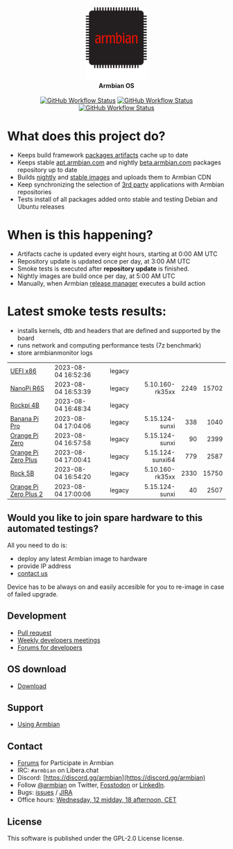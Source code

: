 <p align="center">
  <a href="#build-framework">
   <img src="https://raw.githubusercontent.com/armbian/build/master/.github/armbian-logo.png" alt="Armbian logo" width="144">
  </a><br>
  <strong>Armbian OS</strong><br>
<br>
<a href=https://github.com/armbian/os/actions/workflows/complete-artifact-matrix-all.yml><img alt="GitHub Workflow Status" src="https://img.shields.io/github/actions/workflow/status/armbian/os/complete-artifact-matrix-all.yml?logo=githubactions&label=Artifacts%20make&style=for-the-badge&branch=main"></a>
<a href=https://github.com/armbian/os/actions/workflows/repository-update.yml><img alt="GitHub Workflow Status" src="https://img.shields.io/github/actions/workflow/status/armbian/os/repository-update.yml?logo=githubactions&label=Repository%20update&style=for-the-badge&branch=main"></a>
<a href=https://github.com/armbian/os#latest-smoke-tests-results><img alt="GitHub Workflow Status" src="https://img.shields.io/github/actions/workflow/status/armbian/os/smoke-tests.yml?logo=githubactions&label=Smoke%20tests&style=for-the-badge&branch=main"></a>
</p>


# What does this project do?

- Keeps build framework [packages artifacts](https://github.com/orgs/armbian/packages) cache up to date
- Keeps stable [apt.armbian.com](https://apt.armbian.com) and nightly [beta.armbian.com](https://beta.armbian.com) packages repository up to date
- Builds [nightly](https://github.com/armbian/os/releases) and [stable images](https://www.armbian.com/download/) and uploads them to Armbian CDN
- Keep synchronizing the selection of [3rd party](external) applications with Armbian repositories
- Tests install of all packages added onto stable and testing Debian and Ubuntu releases

# When is this happening?

- Artifacts cache is updated every eight hours, starting at 0:00 AM UTC
- Repository update is updated once per day, at 3:00 AM UTC
- Smoke tests is executed after **repository update** is finished.
- Nightly images are build once per day, at 5:00 AM UTC
- Manually, when Armbian [release manager](https://github.com/orgs/armbian/teams/release-manager) executes a build action

# Latest smoke tests results:

- installs kernels, dtb and headers that are defined and supported by the board
- runs network and computing performance tests (7z benchmark)
- store armbianmonitor logs

<!--START_SECTION:data-section-->
<table width="100%"><tr><td align="left"><a href="">UEFI x86</a></td><td align="left">2023-08-04&nbsp;16:52:36</td><td align=right>legacy</td><td align=right></td><td align=right></td><td align=right></td></tr><tr><td align="left"><a href="https://paste.armbian.com/ipidizumul">NanoPi R6S</a></td><td align="left">2023-08-04&nbsp;16:53:39</td><td align=right>legacy</td><td align=right>5.10.160-rk35xx</td><td align=right>2249</td><td align=right>15702</td></tr><tr><td align="left"><a href="">Rockpi 4B</a></td><td align="left">2023-08-04&nbsp;16:48:34</td><td align=right>legacy</td><td align=right></td><td align=right></td><td align=right></td></tr><tr><td align="left"><a href="https://paste.armbian.com/">Banana Pi Pro</a></td><td align="left">2023-08-04&nbsp;17:04:06</td><td align=right>legacy</td><td align=right>5.15.124-sunxi</td><td align=right>338</td><td align=right>1040</td></tr><tr><td align="left"><a href="https://paste.armbian.com/">Orange Pi Zero</a></td><td align="left">2023-08-04&nbsp;16:57:58</td><td align=right>legacy</td><td align=right>5.15.124-sunxi</td><td align=right>90</td><td align=right>2399</td></tr><tr><td align="left"><a href="https://paste.armbian.com/">Orange Pi Zero Plus</a></td><td align="left">2023-08-04&nbsp;17:00:41</td><td align=right>legacy</td><td align=right>5.15.124-sunxi64</td><td align=right>779</td><td align=right>2587</td></tr><tr><td align="left"><a href="https://paste.armbian.com/wacubeqobe">Rock 5B</a></td><td align="left">2023-08-04&nbsp;16:54:20</td><td align=right>legacy</td><td align=right>5.10.160-rk35xx</td><td align=right>2330</td><td align=right>15750</td></tr><tr><td align="left"><a href="https://paste.armbian.com/">Orange Pi Zero Plus 2</a></td><td align="left">2023-08-04&nbsp;17:00:06</td><td align=right>legacy</td><td align=right>5.15.124-sunxi</td><td align=right>40</td><td align=right>2507</td></tr></table>
<!--END_SECTION:data-section-->

## Would you like to join spare hardware to this automated testings?

All you need to do is:

- deploy any latest Armbian image to hardware
- provide IP address
- [contact us](https://www.armbian.com/contact/)

Device has to be always on and easily accesible for you to re-image in case of failed upgrade.

## Development

- [Pull request](https://github.com/armbian/build/pulls)
- [Weekly developers meetings](https://forum.armbian.com/events/)
- [Forums for developers](https://forum.armbian.com/forum/4-advanced-users-development/)

## OS download

- [Download](https://www.armbian.com/download/)

## Support

- [Using Armbian](https://forum.armbian.com/forum/23-using-armbian/)

## Contact

- [Forums](https://forum.armbian.com) for Participate in Armbian
- IRC: `#armbian` on Libera.chat
- Discord: [https://discord.gg/armbian](https://discord.gg/armbian)
- Follow [@armbian](https://twitter.com/armbian) on Twitter, [Fosstodon](https://fosstodon.org/@armbian) or [LinkedIn](https://www.linkedin.com/company/armbian).
- Bugs: [issues](https://github.com/armbian/build/issues) / [JIRA](https://armbian.atlassian.net/jira/dashboards/10000)
- Office hours: [Wednesday, 12 midday, 18 afternoon, CET](https://calendly.com/armbian/office-hours)

## License

This software is published under the GPL-2.0 License license.
